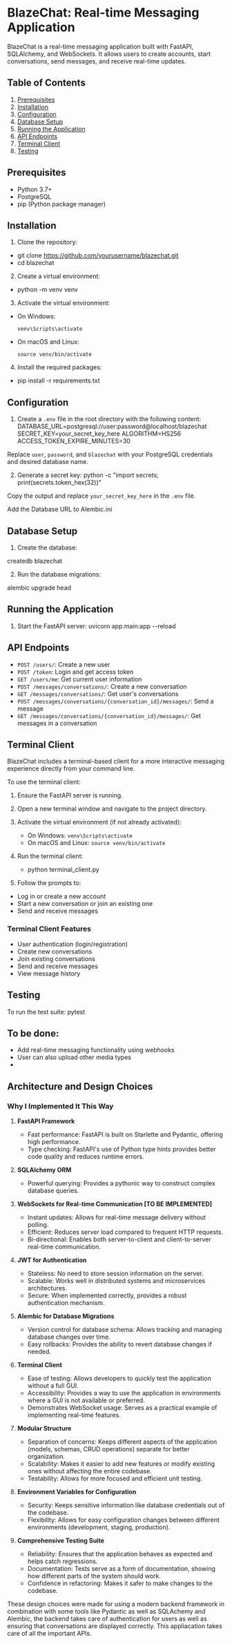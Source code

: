 # BlazeChat: Real-time Messaging Application

BlazeChat is a real-time messaging application built with FastAPI, SQLAlchemy, and WebSockets. It allows users to create accounts, start conversations, send messages, and receive real-time updates.

## Table of Contents

1. [Prerequisites](#prerequisites)
2. [Installation](#installation)
3. [Configuration](#configuration)
4. [Database Setup](#database-setup)
5. [Running the Application](#running-the-application)
6. [API Endpoints](#api-endpoints)
7. [Terminal Client](#terminal-client)
8. [Testing](#testing)


## Prerequisites

- Python 3.7+
- PostgreSQL
- pip (Python package manager)

## Installation

1. Clone the repository:
- git clone https://github.com/yourusername/blazechat.git
- cd blazechat

2. Create a virtual environment:
- python -m venv venv

3. Activate the virtual environment:
- On Windows:
  ```
  venv\Scripts\activate
  ```
- On macOS and Linux:
  ```
  source venv/bin/activate
  ```

4. Install the required packages:
- pip install -r requirements.txt

## Configuration

1. Create a `.env` file in the root directory with the following content:
DATABASE_URL=postgresql://user:password@localhost/blazechat
SECRET_KEY=your_secret_key_here
ALGORITHM=HS256
ACCESS_TOKEN_EXPIRE_MINUTES=30

Replace `user`, `password`, and `blazechat` with your PostgreSQL credentials and desired database name.

2. Generate a secret key:
python -c "import secrets; print(secrets.token_hex(32))"

Copy the output and replace `your_secret_key_here` in the `.env` file.

Add the Database URL to Alembic.ini

## Database Setup

1. Create the database:

createdb blazechat

2. Run the database migrations:

alembic upgrade head

## Running the Application

1. Start the FastAPI server:
uvicorn app.main:app --reload

## API Endpoints

- `POST /users/`: Create a new user
- `POST /token`: Login and get access token
- `GET /users/me`: Get current user information
- `POST /messages/conversations/`: Create a new conversation
- `GET /messages/conversations/`: Get user's conversations
- `POST /messages/conversations/{conversation_id}/messages/`: Send a message
- `GET /messages/conversations/{conversation_id}/messages/`: Get messages in a conversation


## Terminal Client

BlazeChat includes a terminal-based client for a more interactive messaging experience directly from your command line.

To use the terminal client:

1. Ensure the FastAPI server is running.

2. Open a new terminal window and navigate to the project directory.

3. Activate the virtual environment (if not already activated):
   - On Windows: `venv\Scripts\activate`
   - On macOS and Linux: `source venv/bin/activate`

4. Run the terminal client:
    - python terminal_client.py

5. Follow the prompts to:
- Log in or create a new account
- Start a new conversation or join an existing one
- Send and receive messages

### Terminal Client Features

- User authentication (login/registration)
- Create new conversations
- Join existing conversations
- Send and receive messages
- View message history

## Testing

To run the test suite:
pytest


## To be done:
-  Add real-time messaging functionality using webhooks
- User can also upload other media types
- 

## Architecture and Design Choices

### Why I Implemented It This Way

1. **FastAPI Framework**
   - Fast performance: FastAPI is built on Starlette and Pydantic, offering high performance.
   - Type checking: FastAPI's use of Python type hints provides better code quality and reduces runtime errors.

2. **SQLAlchemy ORM**
   - Powerful querying: Provides a pythonic way to construct complex database queries.

3. **WebSockets for Real-time Communication [TO BE IMPLEMENTED]**
   - Instant updates: Allows for real-time message delivery without polling.
   - Efficient: Reduces server load compared to frequent HTTP requests.
   - Bi-directional: Enables both server-to-client and client-to-server real-time communication.

4. **JWT for Authentication**
   - Stateless: No need to store session information on the server.
   - Scalable: Works well in distributed systems and microservices architectures.
   - Secure: When implemented correctly, provides a robust authentication mechanism.

5. **Alembic for Database Migrations**
   - Version control for database schema: Allows tracking and managing database changes over time.
   - Easy rollbacks: Provides the ability to revert database changes if needed.

6. **Terminal Client**
   - Ease of testing: Allows developers to quickly test the application without a full GUI.
   - Accessibility: Provides a way to use the application in environments where a GUI is not available or preferred.
   - Demonstrates WebSocket usage: Serves as a practical example of implementing real-time features.

7. **Modular Structure**
   - Separation of concerns: Keeps different aspects of the application (models, schemas, CRUD operations) separate for better organization.
   - Scalability: Makes it easier to add new features or modify existing ones without affecting the entire codebase.
   - Testability: Allows for more focused and efficient unit testing.

8. **Environment Variables for Configuration**
   - Security: Keeps sensitive information like database credentials out of the codebase.
   - Flexibility: Allows for easy configuration changes between different environments (development, staging, production).

9. **Comprehensive Testing Suite**
   - Reliability: Ensures that the application behaves as expected and helps catch regressions.
   - Documentation: Tests serve as a form of documentation, showing how different parts of the system should work.
   - Confidence in refactoring: Makes it safer to make changes to the codebase.

These design choices were made for using a modern backend framework in combination with some tools like Pydantic as well as SQLAchemy and Alembic, the backend takes care of authentication for users as well as ensuring that conversations are displayed correctly. This appliacation takes care of all the important APIs. 
